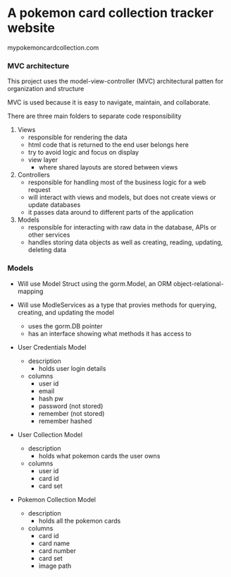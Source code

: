 # A pokemon card collection tracker website

mypokemoncardcollection.com

### MVC architecture

This project uses the model-view-controller (MVC) architectural patten for organization and structure 

MVC is used because it is easy to navigate, maintain, and collaborate.

There are three main folders to separate code responsibility

1. Views
    - responsible for rendering the data
    - html code that is returned to the end user belongs here
    - try to avoid logic and focus on display
    - view layer
        - where shared layouts are stored between views
2. Controllers
    - responsible for handling most of the business logic for a web request
    - will interact with views and models, but does not create views or update databases
    - it passes data around to different parts of the application
3. Models
    - responsible for interacting with raw data in the database, APIs or other services
    - handles storing data objects as well as creating, reading, updating, deleting data

### Models


- Will use Model Struct using the gorm.Model, an ORM object-relational-mapping
- Will use ModleServices as a type that provies methods for querying, creating, and updating the model
    - uses the gorm.DB pointer
    - has an interface showing what methods it has access to

- User Credentials Model
    - description
        - holds user login details
    - columns
        - user id
        - email
        - hash pw
        - password (not stored)
        - remember (not stored)
        - remember hashed

- User Collection Model
    - description
        - holds what pokemon cards the user owns
    - columns
        - user id
        - card id
        - card set

- Pokemon Collection Model
    - description
        - holds all the pokemon cards
    - columns
        - card id
        - card name
        - card number
        - card set
        - image path